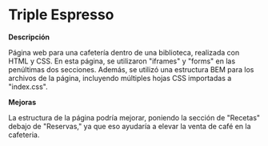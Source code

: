 # Triple Espresso

**Descripción**

Página web para una cafetería dentro de una biblioteca, realizada con HTML y CSS. En esta página, se utilizaron "iframes" y "forms" en las penúltimas dos secciones. Además, se utilizó una estructura BEM para los archivos de la página, incluyendo múltiples hojas CSS importadas a "index.css".

**Mejoras**

La estructura de la página podría mejorar, poniendo la sección de "Recetas" debajo de "Reservas," ya que eso ayudaría a elevar la venta de café en la cafeteria.


